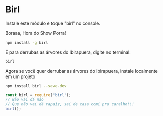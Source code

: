 # Birl

Instale este módulo e toque "birl" no console.

Boraaa, Hora do Show Porra!

```sh
npm install -g birl
```

E para derrubas as árvores do Ibirapuera, digite no terminal:


```sh
birl
```

Agora se você quer derrubar as árvores do Ibirapuera, instale localmente em um projeto

```sh
npm install birl --save-dev
```

```js
const birl = require('birl');
// Não vai dá não
// Que não vai dá rapaiz, sai de casa comi pra caralho!!!
birl();
```


